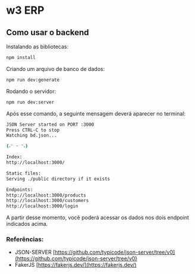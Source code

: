 # w3 ERP

## Como usar o backend

Instalando as bibliotecas:

```bash
npm install
```

Criando um arquivo de banco de dados:

```bash
npm run dev:generate
```

Rodando o servidor:

```bash
npm run dev:server
```

Após esse comando, a seguinte mensagem deverá aparecer no terminal:

```bash
JSON Server started on PORT :3000
Press CTRL-C to stop
Watching bd.json...

(˶ᵔ ᵕ ᵔ˶)

Index:
http://localhost:3000/

Static files:
Serving ./public directory if it exists

Endpoints:
http://localhost:3000/products
http://localhost:3000/customers
http://localhost:3000/login
```

A partir desse momento, você poderá acessar os dados nos dois endpoint indicados acima.

### Referências:

- JSON-SERVER [https://github.com/typicode/json-server/tree/v0](https://github.com/typicode/json-server/tree/v0)
- FakerJS [https://fakerjs.dev/](https://fakerjs.dev/)
